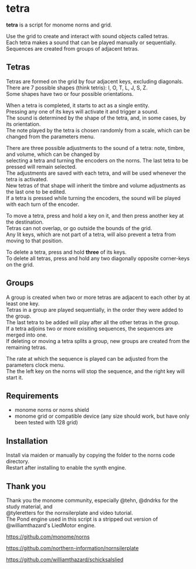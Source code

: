 # tetra
**tetra** is a script for monome norns and grid.

Use the grid to create and interact with sound objects called tetras.  
Each tetra makes a sound that can be played manually or sequentially.  
Sequences are created from groups of adjacent tetras.

## Tetras

Tetras are formed on the grid by four adjacent keys, excluding diagonals.  
There are 7 possible shapes (think tetris): I, O, T, L, J, S, Z.  
Some shapes have two or four possible orientations.  

When a tetra is completed, it starts to act as a single entity.  
Pressing any one of its keys will activate it and trigger a sound.  
The sound is determined by the shape of the tetra, and, in some cases, by its orientation.  
The note played by the tetra is chosen randomly from a scale, which can be changed from the parameters menu.  

There are three possible adjustments to the sound of a tetra: note, timbre, and volume, which can be changed by  
selecting a tetra and turning the encoders on the norns. The last tetra to be pressed will remain selected.  
The adjustments are saved with each tetra, and will be used whenever the tetra is activated.  
New tetras of that shape will inherit the timbre and volume adjustments as the last one to be edited.  
If a tetra is pressed while turning the encoders, the sound will be played with each turn of the encoder.  

To move a tetra, press and hold a key on it, and then press another key at the destination.  
Tetras can not overlap, or go outside the bounds of the grid.   
Any lit keys, which are not part of a tetra, will also prevent a tetra from moving to that position.  

To delete a tetra, press and hold **three** of its keys.  
To delete all tetras, press and hold any two diagonally opposite corner-keys on the grid.

## Groups

A group is created when two or more tetras are adjacent to each other by at least one key.  
Tetras in a group are played sequentially, in the order they were added to the group.  
The last tetra to be added will play after all the other tetras in the group.  
If a tetra adjoins two or more exisiting sequences, the sequences are merged into one.  
If deleting or moving a tetra splits a group, new groups are created from the remaining tetras.  

The rate at which the sequence is played can be adjusted from the parameters clock menu.  
The the left key on the norns will stop the sequence, and the right key will start it.  

## Requirements

- monome norns or norns shield
- monome grid or compatible device (any size should work,
but have only been tested with 128 grid)

## Installation

Install via maiden or manually by copying the folder to the norns code directory.  
Restart after installing to enable the synth engine.

## Thank you

Thank you the monome community, especially @tehn, @dndrks for the study material, and  
@tyleretters for the nornsilerplate and video tutorial.   
The Pond engine used in this script is a stripped out version of @williamthazard's LiedMotor engine.

https://github.com/monome/norns

https://github.com/northern-information/nornsilerplate

https://github.com/williamthazard/schicksalslied







